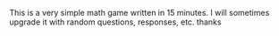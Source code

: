 This is a very simple math game written in 15 minutes. I will sometimes upgrade it with random questions, responses, etc. thanks
